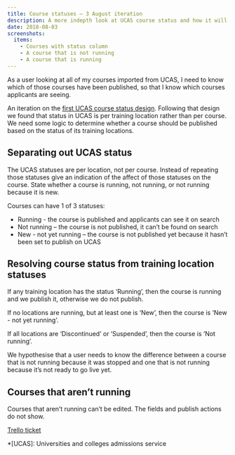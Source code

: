 ```yaml
---
title: Course statuses – 3 August iteration
description: A more indepth look at UCAS course status and how it will affect publishing
date: 2018-08-03
screenshots:
  items:
    - Courses with status column
    - A course that is not running
    - A course that is running
---
```


As a user looking at all of my courses imported from UCAS, I need to know which of those courses have been published, so that I know which courses applicants are seeing.

An iteration on the [first UCAS course status design](/publish-teacher-training-courses/ucas-course-status). Following that design we found that status in UCAS is per training location rather than per course. We need some logic to determine whether a course should be published based on the status of its training locations.

## Separating out UCAS status

The UCAS statuses are per location, not per course. Instead of repeating those statuses give an indication of the affect of those statuses on the course. State whether a course is running, not running, or not running because it is new.

Courses can have 1 of 3 statuses:

- Running - the course is published and applicants can see it on search
- Not running – the course is not published, it can’t be found on search
- New - not yet running – the course is not published yet because it hasn’t been set to publish on UCAS

## Resolving course status from training location statuses

If any training location has the status ‘Running’, then the course is running and we publish it, otherwise we do not publish.

If no locations are running, but at least one is ‘New’, then the course is ‘New - not yet running’.

If all locations are ‘Discontinued’ or ‘Suspended’, then the course is ‘Not running’.

We hypothesise that a user needs to know the difference between a course that is not running because it was stopped and one that is not running because it’s not ready to go live yet.

## Courses that aren’t running

Courses that aren’t running can’t be edited. The fields and publish actions do not show.

[Trello ticket](https://trello.com/c/BOvg2Duh/46-design-workflow-for-courses-that-are-not-published-because-of-their-ucas-status)

*[UCAS]: Universities and colleges admissions service

